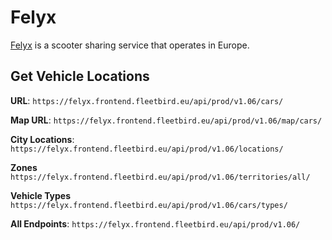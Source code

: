 # Felyx
[Felyx](https://felyx.com/) is a scooter sharing service that operates in Europe.

## Get Vehicle Locations

**URL**: `https://felyx.frontend.fleetbird.eu/api/prod/v1.06/cars/`

**Map URL**: `https://felyx.frontend.fleetbird.eu/api/prod/v1.06/map/cars/`

**City Locations**: `https://felyx.frontend.fleetbird.eu/api/prod/v1.06/locations/`

**Zones** `https://felyx.frontend.fleetbird.eu/api/prod/v1.06/territories/all/`

**Vehicle Types** `https://felyx.frontend.fleetbird.eu/api/prod/v1.06/cars/types/`

**All Endpoints**: `https://felyx.frontend.fleetbird.eu/api/prod/v1.06/`
